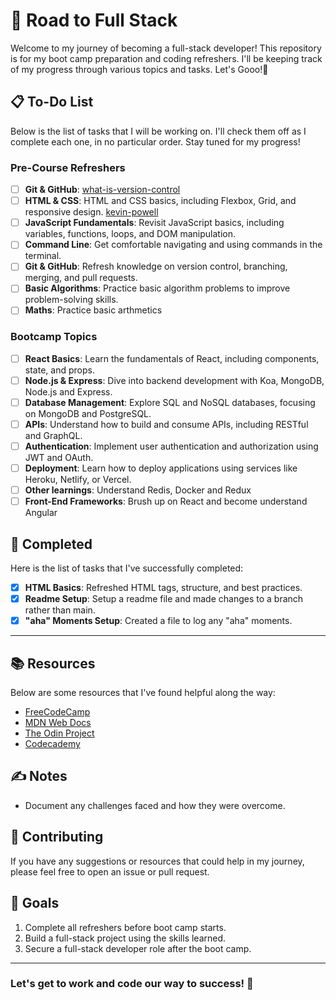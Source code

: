 # 🚀 Road to Full Stack

Welcome to my journey of becoming a full-stack developer! This repository is for my boot camp preparation and coding refreshers. I'll be keeping track of my progress through various topics and tasks. Let's Gooo!🥴

## 📋 To-Do List

Below is the list of tasks that I will be working on. I'll check them off as I complete each one, in no particular order. Stay tuned for my progress!

### Pre-Course Refreshers

- [ ] **Git & GitHub**: [what-is-version-control](https://github.com/resources/articles/software-development/what-is-version-control)
- [ ] **HTML & CSS**: HTML and CSS basics, including Flexbox, Grid, and responsive design. [kevin-powell](https://courses.kevinpowell.co/view/courses/conquering-responsive-layouts)
- [ ] **JavaScript Fundamentals**: Revisit JavaScript basics, including variables, functions, loops, and DOM manipulation.
- [ ] **Command Line**: Get comfortable navigating and using commands in the terminal.
- [ ] **Git & GitHub**: Refresh knowledge on version control, branching, merging, and pull requests.
- [ ] **Basic Algorithms**: Practice basic algorithm problems to improve problem-solving skills.
- [ ] **Maths**: Practice basic arthmetics

### Bootcamp Topics

- [ ] **React Basics**: Learn the fundamentals of React, including components, state, and props.
- [ ] **Node.js & Express**: Dive into backend development with Koa, MongoDB, Node.js and Express.
- [ ] **Database Management**: Explore SQL and NoSQL databases, focusing on MongoDB and PostgreSQL.
- [ ] **APIs**: Understand how to build and consume APIs, including RESTful and GraphQL.
- [ ] **Authentication**: Implement user authentication and authorization using JWT and OAuth.
- [ ] **Deployment**: Learn how to deploy applications using services like Heroku, Netlify, or Vercel.
- [ ] **Other learnings**: Understand Redis, Docker and Redux
- [ ] **Front-End Frameworks**: Brush up on React and become understand Angular

## 🌟 Completed

Here is the list of tasks that I've successfully completed:

- [x] **HTML Basics**: Refreshed HTML tags, structure, and best practices.
- [x] **Readme Setup**: Setup a readme file and made changes to a branch rather than main.
- [x] **"aha" Moments Setup**: Created a file to log any "aha" moments.

---

## 📚 Resources

Below are some resources that I've found helpful along the way:

- [FreeCodeCamp](https://www.freecodecamp.org/)
- [MDN Web Docs](https://developer.mozilla.org/)
- [The Odin Project](https://www.theodinproject.com/)
- [Codecademy](https://www.codecademy.com/)

## ✍️ Notes

- Document any challenges faced and how they were overcome.

## 🤝 Contributing

If you have any suggestions or resources that could help in my journey, please feel free to open an issue or pull request.

## 🥅 Goals

1. Complete all refreshers before boot camp starts.
2. Build a full-stack project using the skills learned.
3. Secure a full-stack developer role after the boot camp.

---

### Let's get to work and code our way to success! 🚀
